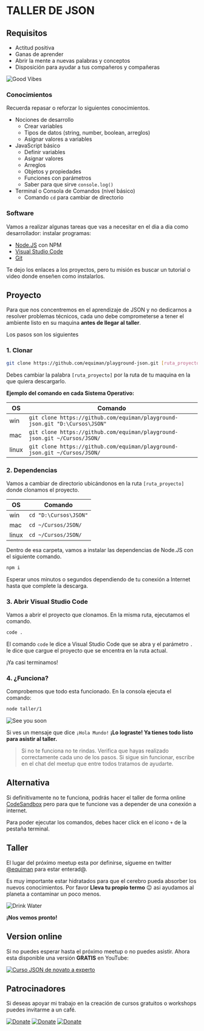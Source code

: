 # TALLER DE JSON

## Requisitos

* Actitud positiva
* Ganas de aprender
* Abrir la mente a nuevas palabras y conceptos
* Disposición para ayudar a tus compañeros y compañeras

![Good Vibes](https://media.giphy.com/media/62cT89Nnbb7Gnplz0e/giphy.gif)

### Conocimientos

Recuerda repasar o reforzar lo siguientes conocimientos.

* Nociones de desarrollo
  * Crear variables
  * Tipos de datos (string, number, boolean, arreglos)
  * Asignar valores a variables
* JavaScript básico
  * Definir variables
  * Asignar valores
  * Arreglos
  * Objetos y propiedades
  * Funciones con parámetros
  * Saber para que sirve `console.log()`
* Terminal o Consola de Comandos (nivel básico)
  * Comando `cd` para cambiar de directorio

### Software

Vamos a realizar algunas tareas que vas a necesitar en el dia a dia como desarrollador: instalar programas:

* [Node.JS](https://nodejs.org/) con NPM
* [Visual Studio Code](https://code.visualstudio.com/)
* [Git](https://git-scm.com/)

Te dejo los enlaces a los proyectos, pero tu misión es buscar un tutorial o video donde enseñen como instalarlos.


## Proyecto

Para que nos concentremos en el aprendizaje de JSON y no dedicarnos a resolver problemas técnicos, cada uno debe comprometerse a tener el ambiente listo en su maquina **antes de llegar al taller**.

Los pasos son los siguientes

### 1. Clonar

```bash
git clone https://github.com/equiman/playground-json.git [ruta_proyecto]
```

Debes cambiar la palabra `[ruta_proyecto]` por la ruta de tu maquina en la que quiera descargarlo.

**Ejemplo del comando en cada Sistema Operativo:**

| OS | Comando |
| --- | --- |
| win | `git clone https://github.com/equiman/playground-json.git "D:\Cursos\JSON"` |
| mac | `git clone https://github.com/equiman/playground-json.git ~/Cursos/JSON/` |
| linux | `git clone https://github.com/equiman/playground-json.git ~/Cursos/JSON/` |

### 2. Dependencias

Vamos a cambiar de directorio ubicándonos en la ruta `[ruta_proyecto]` donde clonamos el proyecto.

| OS | Comando |
| --- | --- |
| win | `cd "D:\Cursos\JSON"` |
| mac | `cd ~/Cursos/JSON/` |
| linux | `cd ~/Cursos/JSON/` |

Dentro de esa carpeta, vamos a instalar las dependencias de Node.JS con el siguiente comando.

```bash
npm i
```

Esperar unos minutos o segundos dependiendo de tu conexión a Internet hasta que complete la descarga.

### 3. Abrir Visual Studio Code

Vamos a abrir el proyecto que clonamos. En la misma ruta, ejecutamos el comando.

```bash
code .
```

El comando `code` le dice a Visual Studio Code que se abra y el parámetro `.` le dice que cargue el proyecto que se encentra en la ruta actual.

¡Ya casi terminamos!

### 4. ¿Funciona?

Comprobemos que todo esta funcionado. En la consola ejecuta el comando:

```bash
node taller/1
```

![See you soon](https://media.giphy.com/media/7QXTBbwXC2ARG/giphy.gif)

Si ves un mensaje que dice `¡Hola Mundo!` **¡Lo lograste! Ya tienes todo listo para asistir al taller.**

> Si no te funciona no te rindas. Verifica que hayas realizado correctamente cada uno de los pasos. 
> Si sigue sin funcionar, escribe en el chat del meetup que entre todos tratamos de ayudarte.

## Alternativa

Si definitivamente no te funciona, podrás hacer el taller de forma online [CodeSandbox](https://githubbox.com/equiman/playground-json) pero para que te funcione vas a depender de una conexión a internet.

Para poder ejecutar los comandos, debes hacer click en el icono `+` de la pestaña terminal.

## Taller

El lugar del próximo meetup esta por definirse, sígueme en twitter [@equiman](https://twitter.com/equiman) para estar enterad@.

Es muy importante estar hidratados para que el cerebro pueda absorber los nuevos conocimientos.
Por favor **Lleva tu propio termo** :wink: asi ayudamos al planeta a contaminar un poco menos.

![Drink Water](https://media.giphy.com/media/lzoNS7ciab7uWWy2cf/giphy.gif)

 **¡Nos vemos pronto!**

## Version online

Si no puedes esperar hasta el próximo meetup o no puedes asistir. Ahora esta disponible una versión **GRATIS** en YouTube:

[![Curso JSON de novato a experto](assets/images/youtube.png)](https://www.youtube.com/playlist?list=PLrDTf5qnZdEAiHO19QB9hq5QXAef1h8oY)

## Patrocinadores

Si deseas apoyar mi trabajo en la creación de cursos gratuitos o workshops puedes invitarme a un café.

[![Donate](https://img.shields.io/badge/paypal-donate-blue)](https://paypal.me/equiman/3)
[![Donate](https://img.shields.io/badge/patreon-donate-red)](https://patreon.com/equiman)
[![Donate](https://img.shields.io/badge/buy%20me%20a%20coffee-donate-orange)](https://buymeacoff.ee/equiman)
